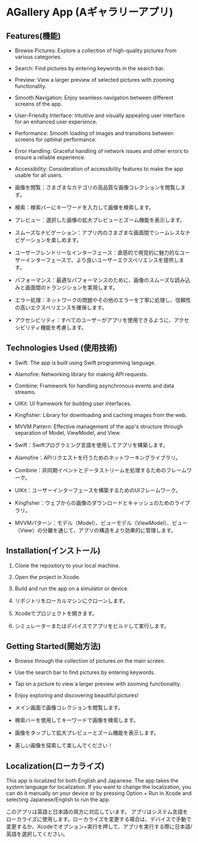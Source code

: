 # AGallery App (Aギャラリーアプリ)

## Features(機能)

- Browse Pictures: Explore a collection of high-quality pictures from various categories.
- Search: Find pictures by entering keywords in the search bar.
- Preview: View a larger preview of selected pictures with zooming functionality.
- Smooth Navigation: Enjoy seamless navigation between different screens of the app.
- User-Friendly Interface: Intuitive and visually appealing user interface for an enhanced user experience.
- Performance: Smooth loading of images and transitions between screens for optimal performance.
- Error Handling: Graceful handling of network issues and other errors to ensure a reliable experience.
- Accessibility: Consideration of accessibility features to make the app usable for all users.


- 画像を閲覧：さまざまなカテゴリの高品質な画像コレクションを閲覧します。
- 検索：検索バーにキーワードを入力して画像を検索します。
- プレビュー：選択した画像の拡大プレビューとズーム機能を表示します。
- スムーズなナビゲーション：アプリ内のさまざまな画面間でシームレスなナビゲーションを楽しめます。
- ユーザーフレンドリーなインターフェース：直感的で視覚的に魅力的なユーザーインターフェースで、より良いユーザーエクスペリエンスを提供します。
- パフォーマンス：最適なパフォーマンスのために、画像のスムーズな読み込みと画面間のトランジションを実現します。
- エラー処理：ネットワークの問題やその他のエラーを丁寧に処理し、信頼性の高いエクスペリエンスを確保します。
- アクセシビリティ：すべてのユーザーがアプリを使用できるように、アクセシビリティ機能を考慮します。

## Technologies Used (使用技術)

- Swift: The app is built using Swift programming language.
- Alamofire: Networking library for making API requests.
- Combine: Framework for handling asynchronous events and data streams.
- UIKit: UI framework for building user interfaces.
- Kingfisher: Library for downloading and caching images from the web.
- MVVM Pattern: Effective management of the app's structure through separation of Model, ViewModel, and View.


- Swift：Swiftプログラミング言語を使用してアプリを構築します。
- Alamofire：APIリクエストを行うためのネットワーキングライブラリ。
- Combine：非同期イベントとデータストリームを処理するためのフレームワーク。
- UIKit：ユーザーインターフェースを構築するためのUIフレームワーク。
- Kingfisher：ウェブからの画像のダウンロードとキャッシュのためのライブラリ。
- MVVMパターン：モデル（Model）、ビューモデル（ViewModel）、ビュー（View）の分離を通じて、アプリの構造をより効果的に管理します。

## Installation(インストール)

1. Clone the repository to your local machine.
2. Open the project in Xcode.
3. Build and run the app on a simulator or device.

1. リポジトリをローカルマシンにクローンします。
2. Xcodeでプロジェクトを開きます。
3. シミュレーターまたはデバイスでアプリをビルドして実行します。

## Getting Started(開始方法)

- Browse through the collection of pictures on the main screen.
- Use the search bar to find pictures by entering keywords.
- Tap on a picture to view a larger preview with zooming functionality.
- Enjoy exploring and discovering beautiful pictures!

- メイン画面で画像コレクションを閲覧します。
- 検索バーを使用してキーワードで画像を検索します。
- 画像をタップして拡大プレビューとズーム機能を表示します。
- 美しい画像を探索して楽しんでください！

## Localization(ローカライズ)
This app is localized for both English and Japanese.
The app takes the system language for localization. If you want to change the localization, you can do it manually on your device or by pressing Option + Run in Xcode and selecting Japanese/English to run the app.

このアプリは英語と日本語の両方に対応しています。
アプリはシステム言語をローカライズに使用します。ローカライズを変更する場合は、デバイスで手動で変更するか、Xcodeでオプション+実行を押して、アプリを実行する際に日本語/英語を選択してください。
